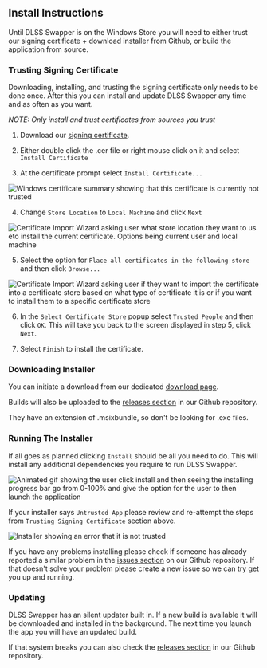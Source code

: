 ## Install Instructions

Until DLSS Swapper is on the Windows Store you will need to either trust our signing certificate + download installer from Github, or build the application from source.

### Trusting Signing Certificate
Downloading, installing, and trusting the signing certificate only needs to be done once. After this you can install and update DLSS Swapper any time and as often as you want.

_NOTE: Only install and trust certificates from sources you trust_

1. Download our [signing certificate](https://beeradmoore.github.io/dlss-swapper/downloads/dlss-swapper.cer). 

2. Either double click the .cer file or right mouse click on it and select `Install Certificate`

3. At the certificate prompt select `Install Certificate...`

![Windows certificate summary showing that this certificate is currently not trusted](https://beeradmoore.github.io/dlss-swapper/images/install/certificate_1.png)

4. Change `Store Location` to `Local Machine` and click `Next`

![Certificate Import Wizard asking user what store location they want to us eto install the current certificate. Options being current user and local machine](https://beeradmoore.github.io/dlss-swapper/images/install/certificate_2.png)

5. Select the option for `Place all certificates in the following store` and then click `Browse...`

![Certificate Import Wizard asking user if they want to import the certificate into a certificate store based on what type of certificate it is or if you want to install them to a specific certificate store](https://beeradmoore.github.io/dlss-swapper/images/install/certificate_3.png)

6. In the `Select Certificate Store` popup select `Trusted People` and then click `OK`. This will take you back to the screen displayed in step 5, click `Next`.

7. Select `Finish` to install the certificate.



### Downloading Installer
You can initiate a download from our dedicated [download page](https://beeradmoore.github.io/dlss-swapper/download/).

Builds will also be uploaded to the [releases section](https://github.com/beeradmoore/dlss-swapper/releases) in our Github repository.

They have an extension of .msixbundle, so don't be looking for .exe files.

### Running The Installer


If all goes as planned clicking `Install` should be all you need to do. This will install any additional dependencies you require to run DLSS Swapper.

![Animated gif showing the user click install and then seeing the installing progress bar go from 0-100% and give the option for the user to then launch the application](https://beeradmoore.github.io/dlss-swapper/images/install/installer_1.gif)

If your installer says `Untrusted App` please review and re-attempt the steps from `Trusting Signing Certificate` section above.

![Installer showing an error that it is not trusted](https://beeradmoore.github.io/dlss-swapper/images/install/installer_2.png)

If you have any problems installing please check if someone has already reported a similar problem in the [issues section](https://github.com/beeradmoore/dlss-swapper/issues) on our Github repository. If that doesn't solve your problem please create a new issue so we can try get you up and running.

### Updating
DLSS Swapper has an silent updater built in. If a new build is available it will be downloaded and installed in the background. The next time you launch the app you will have an updated build.

If that system breaks you can also check the [releases section](https://github.com/beeradmoore/dlss-swapper/releases) in our Github repository.

